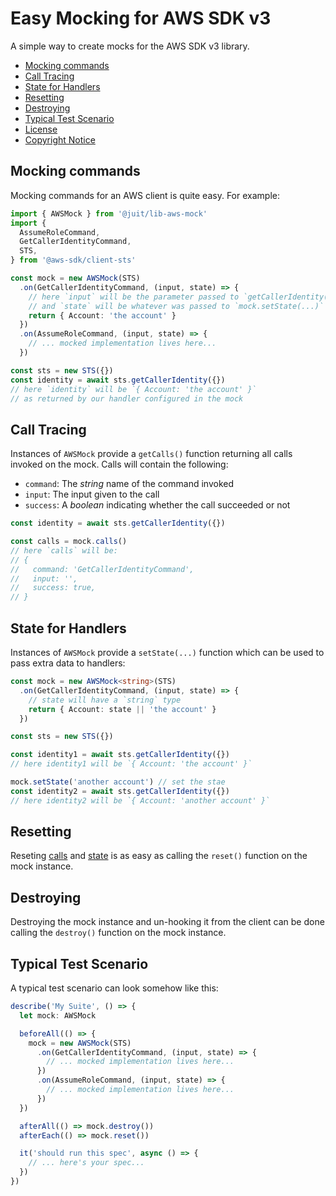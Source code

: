 # Easy Mocking for AWS SDK v3

A simple way to create mocks for the AWS SDK v3 library.

* [Mocking commands](#mocking-commands)
* [Call Tracing](#call-tracing)
* [State for Handlers](#state-for-handlers)
* [Resetting](#resetting)
* [Destroying](#destroying)
* [Typical Test Scenario](#typical-test-scenario)
* [License](LICENSE.md)
* [Copyright Notice](NOTICE.md)


## Mocking commands

Mocking commands for an AWS client is quite easy. For example:

```typescript
import { AWSMock } from '@juit/lib-aws-mock'
import {
  AssumeRoleCommand,
  GetCallerIdentityCommand,
  STS,
} from '@aws-sdk/client-sts'

const mock = new AWSMock(STS)
  .on(GetCallerIdentityCommand, (input, state) => {
    // here `input` will be the parameter passed to `getCallerIdentity(...)`
    // and `state` will be whatever was passed to `mock.setState(...)`
    return { Account: 'the account' }
  })
  .on(AssumeRoleCommand, (input, state) => {
    // ... mocked implementation lives here...
  })

const sts = new STS({})
const identity = await sts.getCallerIdentity({})
// here `identity` will be `{ Account: 'the account' }`
// as returned by our handler configured in the mock
```


## Call Tracing

Instances of `AWSMock` provide a `getCalls()` function returning
all calls invoked on the mock. Calls will contain the following:

* `command`: The _string_ name of the command invoked
* `input`: The input given to the call
* `success`: A _boolean_ indicating whether the call succeeded or not

```typescript
const identity = await sts.getCallerIdentity({})

const calls = mock.calls()
// here `calls` will be:
// {
//   command: 'GetCallerIdentityCommand',
//   input: '',
//   success: true,
// }
```


## State for Handlers

Instances of `AWSMock` provide a `setState(...)` function which can be used
to pass extra data to handlers:

```typescript
const mock = new AWSMock<string>(STS)
  .on(GetCallerIdentityCommand, (input, state) => {
    // state will have a `string` type
    return { Account: state || 'the account' }
  })

const sts = new STS({})

const identity1 = await sts.getCallerIdentity({})
// here identity1 will be `{ Account: 'the account' }`

mock.setState('another account') // set the stae
const identity2 = await sts.getCallerIdentity({})
// here identity2 will be `{ Account: 'another account' }`
```


## Resetting

Reseting [calls](#call-tracing) and [state](#state-for-handlers) is as easy as
calling the `reset()` function on the mock instance.


## Destroying

Destroying the mock instance and un-hooking it from the client can be done
calling the `destroy()` function on the mock instance.


## Typical Test Scenario

A typical test scenario can look somehow like this:

```typescript
describe('My Suite', () => {
  let mock: AWSMock

  beforeAll(() => {
    mock = new AWSMock(STS)
      .on(GetCallerIdentityCommand, (input, state) => {
        // ... mocked implementation lives here...
      })
      .on(AssumeRoleCommand, (input, state) => {
        // ... mocked implementation lives here...
      })
  })

  afterAll(() => mock.destroy())
  afterEach(() => mock.reset())

  it('should run this spec', async () => {
    // ... here's your spec...
  })
})
```
